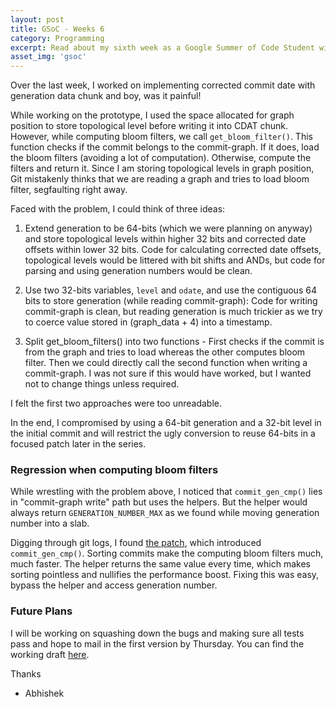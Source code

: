 ```yaml
---
layout: post
title: GSoC - Weeks 6
category: Programming
excerpt: Read about my sixth week as a Google Summer of Code Student with Git
asset_img: 'gsoc'
---
```


Over the last week, I worked on implementing corrected commit date with generation data chunk and boy, was it painful!

While working on the prototype, I used the space allocated for graph position to store topological level before writing it into CDAT chunk. However, while computing bloom filters, we call `get_bloom_filter()`. This function checks if the commit belongs to the commit-graph. If it does, load the bloom filters (avoiding a lot of computation). Otherwise, compute the filters and return it. Since I am storing topological levels in graph position, Git mistakenly thinks that we are reading a graph and tries to load bloom filter, segfaulting right away.

Faced with the problem, I could think of three ideas:
1. Extend generation to be 64-bits (which we were planning on anyway) and store topological levels within higher 32 bits and corrected date offsets within lower 32 bits. Code for calculating corrected date offsets, topological levels would be littered with bit shifts and ANDs, but code for parsing and using generation numbers would be clean.
2. Use two 32-bits variables, `level` and `odate`, and use the contiguous 64 bits to store generation (while reading commit-graph): Code for writing commit-graph is clean, but reading generation is much trickier as we try to coerce value stored in (graph_data + 4) into a timestamp.

3. Split get_bloom_filters() into two functions - First checks if the commit is from the graph and tries to load whereas the other computes bloom filter. Then we could directly call the second function when writing a commit-graph. I was not sure if this would have worked, but I wanted not to change things unless required.

I felt the first two approaches were too unreadable.

In the end, I compromised by using a 64-bit generation and a 32-bit level in the initial commit and will restrict the ugly conversion to reuse 64-bits in a focused patch later in the series.

### Regression when computing bloom filters

While wrestling with the problem above, I noticed that `commit_gen_cmp()` lies in "commit-graph write" path but uses the helpers. But the helper would always return `GENERATION_NUMBER_MAX` as we found while moving generation number into a slab.

Digging through git logs, I found [the patch](https://github.com/git/git/commit/3d11275505694ce4e5256516de1c5dd90e749303), which introduced `commit_gen_cmp()`. Sorting commits make the computing bloom filters much, much faster. The helper returns the same value every time, which makes sorting pointless and nullifies the performance boost. Fixing this was easy, bypass the helper and access generation number.

### Future Plans

I will be working on squashing down the bugs and making sure all tests pass and hope to mail in the first version by Thursday. You can find the working draft [here](https://github.com/gitgitgadget/git/pull/676).

Thanks
- Abhishek

